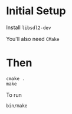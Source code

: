 # Initial Setup

Install `libsdl2-dev`

You'll also need `CMake`

# Then

```
cmake .
make
```

To run

```
bin/make
```